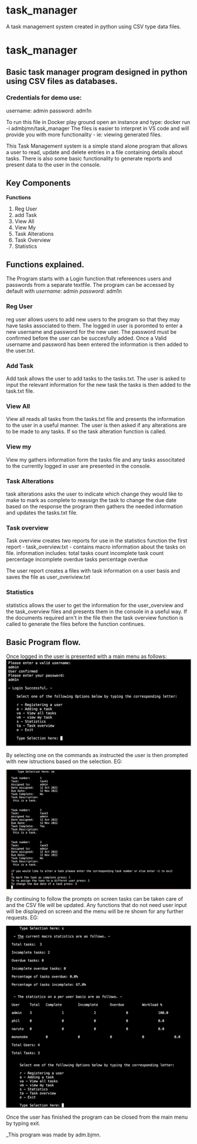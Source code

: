 # task_manager
A task management system created in python using CSV type data files.
# task_manager
## Basic task manager program designed in python using CSV files as databases.

### Credentials for demo use:
username: admin
password: adm1n

To run this file in Docker play ground open an instance and type:
  docker run -i admbjmn/task_manager
 The files is easier to interpret in VS code and will provide you with more functionality - ie: viewing generated files. 
 
This Task Management system is a simple stand alone program that allows a user to read, update and delete entries in a file containing details about tasks.
There is also some basic functionality to generate reports and present data to the user in the console.

## __Key Components__

__Functions__
1. Reg User
2. add Task
3. View All
4. View My 
5. Task Alterations
6. Task Overview
7. Statistics

## Functions explained.

The Program starts with a Login function that refereences users and passwords from a separate textfile.
The program can be accessed by default with 
_username_: admin
_password_: adm1n
 
### Reg User
reg user allows users to add new users to the program so that they may have tasks associated to them.
The logged in user is poromted to enter a new username and password for the new user.
The password must be confirmed before the user can be succesfully added.
Once a Valid username and password has been entered the information is then added to the user.txt.


### Add Task
Add task allows the user to add tasks to the tasks.txt. The user is asked to input the relevant information for the new task
the tasks is then added to the task.txt file.


### View All
View all reads all tasks from the tasks.txt file and presents the information to the user 
in a useful manner. The user is then asked if any alterations are to be made to any tasks.
If so the task alteration function is called.


### View my
View my gathers information form the tasks file and any tasks associtated to the currently logged in user are presented in the console.


### Task Alterations
task alterations asks the user to indicate which change they would like to make
to mark as complete
to reassign the task
to change the due date
based on the response the program then gathers the needed information and updates the tasks.txt file.


### Task overview
Task overview creates two reports for use in the statistics function
the first report - task_overview.txt - contains macro information about the tasks on file.
information includes:
total tasks count
incomplete task count
percentage incomplete
overdue tasks
percentage overdue

The user report creates a files with task information on a user basis and saves the file as user_overiview.txt

### Statistics
statistics allows the user to get the information for the user_overview and the task_overview files and presents
them in the console in a useful way.
If the documents required arn't in the file then the task overview function is called to generate the files before the function continues.


## Basic Program flow.

Once logged in the user is presented with a main menu as follows:
![main menu](/images/main_menu.png)


By selecting one on the commands as instructed the user is then prompted with new istructions based on the selection.
EG:

![task_alterations](/images/task_alterations.png)


By continuing to follow the prompts on screen tasks can be taken care of and the CSV file will be updated.
Any functions that do not need user input will be displayed on screen and the menu will be re shown for 
any further requests.
EG:

![statistics](/images/statistics.png)


Once the user has finished the program can be closed from the main menu by typing exit.

_This program was made by adm.bjmn.
